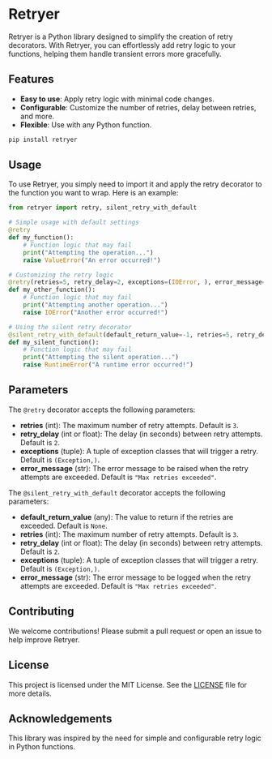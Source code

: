 # Retryer

Retryer is a Python library designed to simplify the creation of retry decorators. With Retryer, you can effortlessly add retry logic to your functions, helping them handle transient errors more gracefully.

## Features

- **Easy to use**: Apply retry logic with minimal code changes.
- **Configurable**: Customize the number of retries, delay between retries, and more.
- **Flexible**: Use with any Python function.
```sh
pip install retryer
```
## Usage

To use Retryer, you simply need to import it and apply the retry decorator to the function you want to wrap. Here is an example:

```python
from retryer import retry, silent_retry_with_default

# Simple usage with default settings
@retry
def my_function():
    # Function logic that may fail
    print("Attempting the operation...")
    raise ValueError("An error occurred!")

# Customizing the retry logic
@retry(retries=5, retry_delay=2, exceptions=(IOError, ), error_message="Custom error message")
def my_other_function():
    # Function logic that may fail
    print("Attempting another operation...")
    raise IOError("Another error occurred!")

# Using the silent retry decorator
@silent_retry_with_default(default_return_value=-1, retries=5, retry_delay=3, exceptions=(RuntimeError,), error_message="Operation failed after retries")
def my_silent_function():
    # Function logic that may fail
    print("Attempting the silent operation...")
    raise RuntimeError("A runtime error occurred!")
```
## Parameters

The `@retry` decorator accepts the following parameters:

- **retries** (int): The maximum number of retry attempts. Default is `3`.
- **retry_delay** (int or float): The delay (in seconds) between retry attempts. Default is `2`.
- **exceptions** (tuple): A tuple of exception classes that will trigger a retry. Default is `(Exception,)`.
- **error_message** (str): The error message to be raised when the retry attempts are exceeded. Default is `"Max retries exceeded"`.

The `@silent_retry_with_default` decorator accepts the following parameters:

- **default_return_value** (any): The value to return if the retries are exceeded. Default is `None`.
- **retries** (int): The maximum number of retry attempts. Default is `3`.
- **retry_delay** (int or float): The delay (in seconds) between retry attempts. Default is `2`.
- **exceptions** (tuple): A tuple of exception classes that will trigger a retry. Default is `(Exception,)`.
- **error_message** (str): The error message to be logged when the retry attempts are exceeded. Default is `"Max retries exceeded"`.

## Contributing

We welcome contributions! Please submit a pull request or open an issue to help improve Retryer.

## License

This project is licensed under the MIT License. See the [LICENSE](LICENSE) file for more details.

## Acknowledgements

This library was inspired by the need for simple and configurable retry logic in Python functions.
